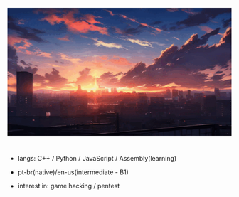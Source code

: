 ![sunset](sunset.gif)

#

* langs: C++ / Python / JavaScript / Assembly(learning)

* pt-br(native)/en-us(intermediate - B1)

* interest in: game hacking / pentest

#
